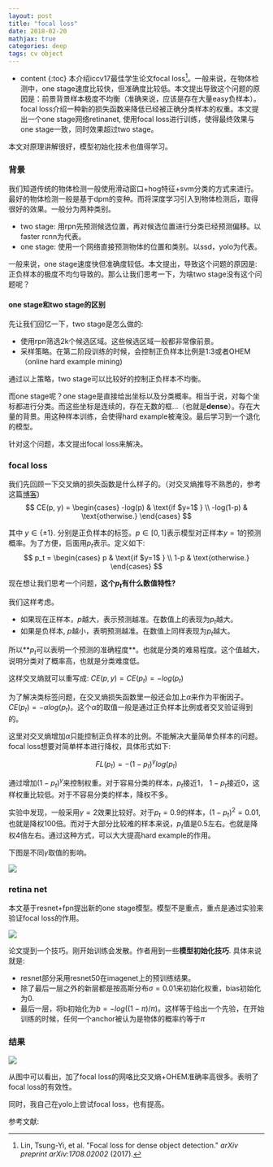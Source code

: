 ```yaml
---
layout: post
title: "focal loss"
date: 2018-02-20
mathjax: true
categories: deep
tags: cv object
---
```

* content
{:toc}
本介绍iccv17最佳学生论文focal loss[^focal_loss]。一般来说，在物体检测中，one stage速度比较快，但准确度比较低。本文提出导致这个问题的原因是：前景背景样本极度不均衡（准确来说，应该是存在大量easy负样本）。focal loss介绍一种新的损失函数来降低已经被正确分类样本的权重。本文提出一个one stage网络retinanet, 使用focal loss进行训练，使得最终效果与one stage一致，同时效果超过two stage。

本文对原理讲解很好，模型初始化技术也值得学习。





### 背景

我们知道传统的物体检测一般使用滑动窗口+hog特征+svm分类的方式来进行。最好的物体检测一般是基于dpm的变种。而将深度学习引入到物体检测后，取得很好的效果。一般分为两种类别。

* two stage: 用rpn先预测候选位置，再对候选位置进行分类已经预测偏移。以faster rcnn为代表。 
* one stage: 使用一个网络直接预测物体的位置和类别。以ssd，yolo为代表。

一般来说，one stage速度快但准确度较低。本文提出，导致这个问题的原因是: 正负样本的极度不均匀导致的。那么让我们思考一下，为啥two stage没有这个问题呢？

#### one stage和two stage的区别

先让我们回忆一下，two stage是怎么做的:

* 使用rpn筛选2k个候选区域。这些候选区域一般都非常像前景。
* 采样策略。在第二阶段训练的时候，会控制正负样本比例是1:3或者OHEM（online hard example mining)

通过以上策略，two stage可以比较好的控制正负样本不均衡。 

而one stage呢？one stage是直接给出坐标以及分类概率。相当于说，对每个坐标都进行分类。而这些坐标是连续的，存在无数的框…（也就是**dense**）。存在大量的背景。用这种样本训练，会使得hard example被淹没。最后学习到一个退化的模型。

针对这个问题，本文提出focal loss来解决。

### focal loss

我们先回顾一下交叉熵的损失函数是什么样子的。（对交叉熵推导不熟悉的，参考这篇[博客](http://vsooda.github.io/2017/03/14/softmax-logistic/))
$$
CE(p, y) =
\begin{cases}
-log(p)  & \text{if $y=1$ } \\
-log(1-p) & \text{otherwise.}
\end{cases}
$$

其中 $y \in \{\pm 1\}$. 分别是正负样本的标签。$p\in [0, 1]$表示模型对正样本$y=1$的预测概率。为了方便，后面用$p_t$表示。定义如下:
$$
p_t =
\begin{cases}
p  & \text{if $y=1$ } \\
1-p & \text{otherwise.}
\end{cases}
$$

现在想让我们思考一个问题，**这个$p_t$有什么数值特性?**

我们这样考虑。

* 如果现在正样本，$p$越大，表示预测越准。在数值上的表现为$p_t$越大。
* 如果是负样本, $p$越小，表明预测越准。在数值上同样表现为$p_t$越大。

所以**$p_t$可以表明一个预测的准确程度**。也就是分类的难易程度。这个值越大，说明分类对了概率高，也就是分类难度低。

这样交叉熵就可以重写成: $CE(p,y)=CE(p_t)=-log(p_t)$

为了解决类标签问题，在交叉熵损失函数里一般还会加上$\alpha$来作为平衡因子。$CE(p_t)=-\alpha log(p_t)$。这个$\alpha$的取值一般是通过正负样本比例或者交叉验证得到的。

这里对交叉熵增加$\alpha$只能控制正负样本的比例。不能解决大量简单负样本的问题。focal loss想要对简单样本进行降权，具体形式如下:

$$FL(p_t)=-(1-p_t)^\gamma log(p_t)$$

通过增加$(1-p_t)^\gamma$来控制权重。对于容易分类的样本，$p_t$接近1， $1-p_t$接近0，这样权重比较低。对于不容易分类的样本，降权不多。

实验中发现，一般采用$\gamma=2$效果比较好。对于$p_t=0.9$的样本，$(1-p_t)^2=0.01$,也就是降权100倍。而对于大部分比较难的样本来说，$p_t$值是0.5左右。也就是降权4倍左右。通过这种方式，可以大大提高hard example的作用。

下图是不同$\gamma$取值的影响。




![](http://vsooda.github.io/assets/focal_loss/focal.png)



### retina net

本文基于resnet+fpn提出新的one stage模型。模型不是重点，重点是通过实验来验证focal loss的作用。

![](http://vsooda.github.io/assets/focal_loss/retina.png)



论文提到一个技巧。刚开始训练会发散。作者用到一些**模型初始化技巧**. 具体来说就是:

* resnet部分采用resnet50在imagenet上的预训练结果。
* 除了最后一层之外的新层都是按高斯分布$\sigma=0.01$来初始化权重，bias初始化为0.
* 最后一层，将b初始化为$b=-log((1-\pi)/\pi)$。这样等于给出一个先验，在开始训练的时候，任何一个anchor被认为是物体的概率约等于$\pi$



### 结果

![](http://vsooda.github.io/assets/focal_loss/ce_focal.png)

从图中可以看出，加了focal loss的网咯比交叉熵+OHEM准确率高很多。表明了focal loss的有效性。

同时，我自己在yolo上尝试focal loss，也有提高。

参考文献:

[^focal_loss]: Lin, Tsung-Yi, et al. "Focal loss for dense object detection." *arXiv preprint arXiv:1708.02002* (2017).